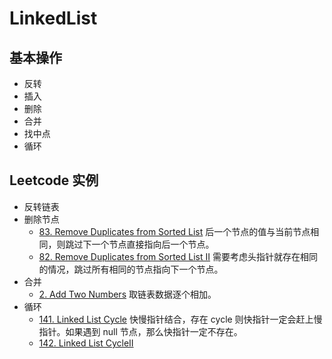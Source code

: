 # LinkedList

## 基本操作
* 反转
* 插入
* 删除
* 合并
* 找中点
* 循环

## Leetcode 实例
* 反转链表
* 删除节点
  * [83. Remove Duplicates from Sorted List](https://leetcode.com/problems/remove-duplicates-from-sorted-list/) 后一个节点的值与当前节点相同，则跳过下一个节点直接指向后一个节点。
  * [82. Remove Duplicates from Sorted List II](https://leetcode.com/problems/remove-duplicates-from-sorted-list-ii/) 需要考虑头指针就存在相同的情况，跳过所有相同的节点指向下一个节点。
* 合并
  * [2. Add Two Numbers](https://leetcode.com/problems/add-two-numbers/) 取链表数据逐个相加。
* 循环
  * [141. Linked List Cycle](https://leetcode.com/problems/linked-list-cycle/) 快慢指针结合，存在 cycle 则快指针一定会赶上慢指针。如果遇到 null 节点，那么快指针一定不存在。
  * [142. Linked List CycleII]() 